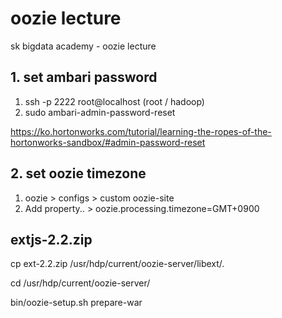 # oozie lecture
sk bigdata academy - oozie lecture 

## 1. set ambari password
1. ssh -p 2222 root@localhost  (root / hadoop)
2. sudo ambari-admin-password-reset 

https://ko.hortonworks.com/tutorial/learning-the-ropes-of-the-hortonworks-sandbox/#admin-password-reset

## 2. set oozie timezone
1. oozie > configs > custom oozie-site 
2. Add property.. >  oozie.processing.timezone=GMT+0900  


## extjs-2.2.zip
cp ext-2.2.zip /usr/hdp/current/oozie-server/libext/.

cd /usr/hdp/current/oozie-server/

bin/oozie-setup.sh prepare-war
